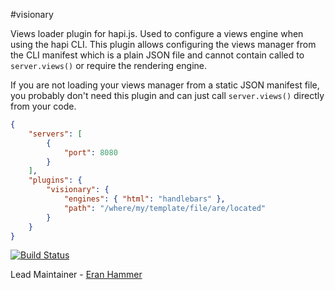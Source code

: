 #visionary

Views loader plugin for hapi.js. Used to configure a views engine when using the hapi
CLI. This plugin allows configuring the views manager from the CLI manifest which is
a plain JSON file and cannot contain called to `server.views()` or require the rendering
engine.

If you are not loading your views manager from a static JSON manifest file, you probably
don't need this plugin and can just call `server.views()` directly from your code.

```json
{
    "servers": [
        {
            "port": 8080
        }
    ],
    "plugins": {
        "visionary": {
            "engines": { "html": "handlebars" },
            "path": "/where/my/template/file/are/located"
        }
    }
}
```

[![Build Status](https://secure.travis-ci.org/hapijs/visionary.png)](http://travis-ci.org/hapijs/visionary)

Lead Maintainer - [Eran Hammer](https://github.com/hueniverse)
